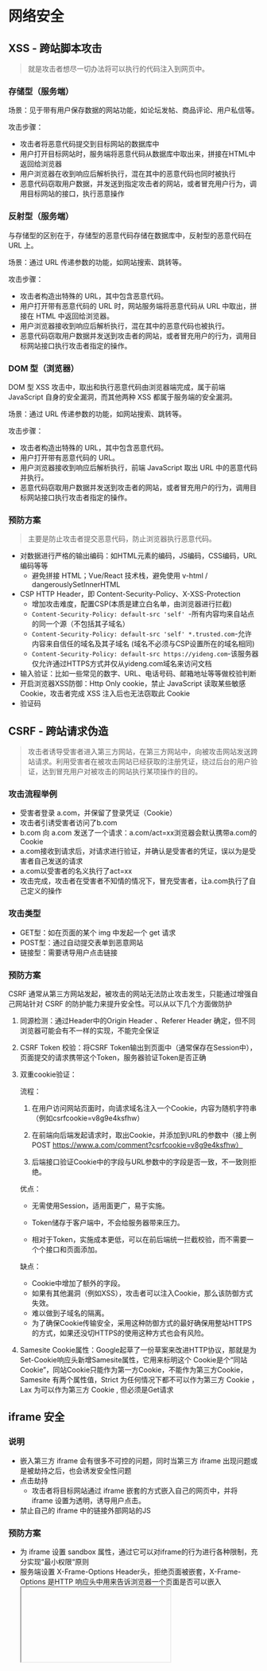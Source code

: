 # 网络安全

## XSS - 跨站脚本攻击

> 就是攻击者想尽一切办法将可以执行的代码注入到网页中。

### 存储型（服务端）

场景：见于带有用户保存数据的网站功能，如论坛发帖、商品评论、用户私信等。

攻击步骤：

- 攻击者将恶意代码提交到目标网站的数据库中
- 用户打开目标网站时，服务端将恶意代码从数据库中取出来，拼接在HTML中返回给浏览器
- 用户浏览器在收到响应后解析执行，混在其中的恶意代码也同时被执行
- 恶意代码窃取用户数据，并发送到指定攻击者的网站，或者冒充用户行为，调用目标网站的接口，执行恶意操作

### 反射型（服务端）

与存储型的区别在于，存储型的恶意代码存储在数据库中，反射型的恶意代码在 URL 上。

场景：通过 URL 传递参数的功能，如网站搜索、跳转等。

攻击步骤：

- 攻击者构造出特殊的 URL，其中包含恶意代码。
- 用户打开带有恶意代码的 URL 时，网站服务端将恶意代码从 URL 中取出，拼接在 HTML 中返回给浏览器。
- 用户浏览器接收到响应后解析执行，混在其中的恶意代码也被执行。
- 恶意代码窃取用户数据并发送到攻击者的网站，或者冒充用户的行为，调用目标网站接口执行攻击者指定的操作。

### DOM 型（浏览器）

DOM 型 XSS 攻击中，取出和执行恶意代码由浏览器端完成，属于前端 JavaScript 自身的安全漏洞，而其他两种 XSS 都属于服务端的安全漏洞。

场景：通过 URL 传递参数的功能，如网站搜索、跳转等。

攻击步骤：

- 攻击者构造出特殊的 URL，其中包含恶意代码。
- 用户打开带有恶意代码的 URL。
- 用户浏览器接收到响应后解析执行，前端 JavaScript 取出 URL 中的恶意代码并执行。
- 恶意代码窃取用户数据并发送到攻击者的网站，或者冒充用户的行为，调用目标网站接口执行攻击者指定的操作。

### 预防方案

> 主要是防止攻击者提交恶意代码，防止浏览器执行恶意代码。

- 对数据进行严格的输出编码：如HTML元素的编码，JS编码，CSS编码，URL编码等等
  - 避免拼接 HTML；Vue/React 技术栈，避免使用 v-html / dangerouslySetInnerHTML
- CSP HTTP Header，即 Content-Security-Policy、X-XSS-Protection
  - 增加攻击难度，配置CSP(本质是建立白名单，由浏览器进行拦截)
  - `Content-Security-Policy: default-src 'self' `-所有内容均来自站点的同一个源（不包括其子域名）
  - `Content-Security-Policy: default-src 'self' *.trusted.com`-允许内容来自信任的域名及其子域名 (域名不必须与CSP设置所在的域名相同)
  - `Content-Security-Policy: default-src https://yideng.com`-该服务器仅允许通过HTTPS方式并仅从yideng.com域名来访问文档
- 输入验证：比如一些常见的数字、URL、电话号码、邮箱地址等等做校验判断
- 开启浏览器XSS防御：Http Only cookie，禁止 JavaScript 读取某些敏感 Cookie，攻击者完成 XSS 注入后也无法窃取此 Cookie
- 验证码

## CSRF - 跨站请求伪造

> 攻击者诱导受害者进入第三方网站，在第三方网站中，向被攻击网站发送跨站请求。利用受害者在被攻击网站已经获取的注册凭证，绕过后台的用户验证，达到冒充用户对被攻击的网站执行某项操作的目的。

### 攻击流程举例

- 受害者登录 a.com，并保留了登录凭证（Cookie）
- 攻击者引诱受害者访问了b.com
- b.com 向 a.com 发送了一个请求：a.com/act=xx浏览器会默认携带a.com的Cookie
- a.com接收到请求后，对请求进行验证，并确认是受害者的凭证，误以为是受害者自己发送的请求
- a.com以受害者的名义执行了act=xx
- 攻击完成，攻击者在受害者不知情的情况下，冒充受害者，让a.com执行了自己定义的操作

### 攻击类型

- GET型：如在页面的某个 img 中发起一个 get 请求
- POST型：通过自动提交表单到恶意网站
- 链接型：需要诱导用户点击链接

### 预防方案

CSRF 通常从第三方网站发起，被攻击的网站无法防止攻击发生，只能通过增强自己网站针对 CSRF 的防护能力来提升安全性。可以从以下几个方面做防护

1. 同源检测：通过Header中的Origin Header 、Referer Header 确定，但不同浏览器可能会有不一样的实现，不能完全保证

2. CSRF Token 校验：将CSRF Token输出到页面中（通常保存在Session中），页面提交的请求携带这个Token，服务器验证Token是否正确

3. 双重cookie验证：

   流程：

   1. 在用户访问网站页面时，向请求域名注入一个Cookie，内容为随机字符串（例如csrfcookie=v8g9e4ksfhw）

   2. 在前端向后端发起请求时，取出Cookie，并添加到URL的参数中（接上例POST https://www.a.com/comment?csrfcookie=v8g9e4ksfhw）

   3. 后端接口验证Cookie中的字段与URL参数中的字段是否一致，不一致则拒绝。

   优点：

   - 无需使用Session，适用面更广，易于实施。

   - Token储存于客户端中，不会给服务器带来压力。

   - 相对于Token，实施成本更低，可以在前后端统一拦截校验，而不需要一个个接口和页面添加。

   缺点：

   - Cookie中增加了额外的字段。
   - 如果有其他漏洞（例如XSS），攻击者可以注入Cookie，那么该防御方式失效。
   - 难以做到子域名的隔离。
   - 为了确保Cookie传输安全，采用这种防御方式的最好确保用整站HTTPS的方式，如果还没切HTTPS的使用这种方式也会有风险。

4. Samesite Cookie属性：Google起草了一份草案来改进HTTP协议，那就是为Set-Cookie响应头新增Samesite属性，它用来标明这个 Cookie是个“同站 Cookie”，同站Cookie只能作为第一方Cookie，不能作为第三方Cookie，Samesite 有两个属性值，Strict 为任何情况下都不可以作为第三方 Cookie ，Lax 为可以作为第三方 Cookie , 但必须是Get请求



## iframe 安全

### 说明

- 嵌入第三方 iframe 会有很多不可控的问题，同时当第三方 iframe 出现问题或是被劫持之后，也会诱发安全性问题
- 点击劫持
  - 攻击者将目标网站通过 iframe 嵌套的方式嵌入自己的网页中，并将 iframe 设置为透明，诱导用户点击。
- 禁止自己的 iframe 中的链接外部网站的JS

### 预防方案

- 为 iframe 设置 sandbox 属性，通过它可以对iframe的行为进行各种限制，充分实现“最小权限“原则
- 服务端设置 X-Frame-Options Header头，拒绝页面被嵌套，X-Frame-Options 是HTTP 响应头中用来告诉浏览器一个页面是否可以嵌入 <iframe> 中
  - eg.`X-Frame-Options: SAMEORIGIN`
  - SAMEORIGIN: iframe 页面的地址只能为同源域名下的页面
  - ALLOW-FROM: 可以嵌套在指定来源的 iframe 里
  - DENY: 当前页面不能被嵌套在 iframe 里
- 设置 CSP 即 Content-Security-Policy 请求头
- 减少对 iframe 的使用

## 错误的内容推断

### 说明

文件上传类型校验失败后，导致恶意的JS文件上传后，浏览器 Content-Type Header 的默认解析为可执行的 JS 文件

### 预防方案

设置 X-Content-Type-Options 头

## 第三方依赖包

减少对第三方依赖包的使用，如之前 npm 的包如：event-stream 被爆出恶意攻击数字货币；

## HTTPS

> 黑客可以利用SSL Stripping这种攻击手段，强制让HTTPS降级回HTTP，从而继续进行中间人攻击。

### 预防方案

使用HSTS（HTTP Strict Transport Security），它通过下面这个HTTP Header以及一个预加载的清单，来告知浏览器和网站进行通信的时候强制性的使用HTTPS，而不是通过明文的HTTP进行通信。这里的“强制性”表现为浏览器无论在何种情况下都直接向务器端发起HTTPS请求，而不再像以往那样从HTTP跳转到HTTPS。另外，当遇到证书或者链接不安全的时候，则首先警告用户，并且不再
用户选择是否继续进行不安全的通信。

## 本地存储数据

避免重要的用户信息存在浏览器缓存中

## 静态资源完整性校验

> 使用 内容分发网络 (CDNs) 在多个站点之间共享脚本和样式表等文件可以提高站点性能并节省带宽。然而，使用CDN也存在风险，如果攻击者获得对 CDN 的控制权，则可以将任意恶意内容注入到 CDN 上的文件中 （或完全替换掉文件），因此可能潜在地攻击所有从该 CDN 获取文件的站点。

### 预防方案

将使用 base64 编码过后的文件哈希值写入你所引用的 <script> 或 标签的 integrity 属性值中即可启用子资源完整性能。

## 网络劫持

### 描述

- DNS劫持（涉嫌违法）：修改运行商的 DNS 记录，重定向到其他网站。DNS 劫持是违法的行为，目前 DNS 劫持已被监管，现在很少见 DNS 劫持
- HTTP劫持：前提有 HTTP 请求。因 HTTP 是明文传输，运营商便可借机修改 HTTP 响应内容（如加广告）。

### 预防方案

全站 HTTPS

## 中间人攻击

中间人攻击（Man-in-the-middle attack, MITM），指攻击者与通讯的两端分别创建独立的联系，并交换其所收到的数据，使通讯的两端认为他们正在通过一个私密的连接与对方直接对话，但事实上整个会话都被攻击者窃听、篡改甚至完全控制。没有进行严格的证书校验是中间人攻击着手点。目前大多数加密协议都提供了一些特殊认证方法以阻止中间人攻击。如 SSL （安全套接字层）协议可以验证参与通讯的用户的证书是否有权威、受信任的数字证书认证机构颁发，并且能执行双向身份认证。攻击场景如用户在一个未加密的 WiFi下访问网站。在中间人攻击中，攻击者可以拦截通讯双方的通话并插入新的内容。

### 场景

- 在一个未加密的Wi-Fi 无线接入点的接受范围内的中间人攻击者，可以将自己作为一个中间人插入这个网络
- Fiddler / Charles （花瓶）代理工具
- 12306 之前的自己证书

### 过程

1. 客户端发送请求到服务端，请求被中间人截获

2. 服务器向客户端发送公钥

3. 中间人截获公钥，保留在自己手上。然后自己生成一个【伪造的】公钥，发给客户端

4. 客户端收到伪造的公钥后，生成加密hash值发给服务器

5. 中间人获得加密hash值，用自己的私钥解密获得真秘钥,同时生成假的加密hash值，发给服务器

6. 服务器用私钥解密获得假密钥,然后加密数据传输给客户端

### 使用抓包工具fiddle来进行举例说明

1. 首先通过一些途径在客户端安装证书

2. 然后客户端发送连接请求，fiddle在中间截取请求，并返回自己伪造的证书

3. 客户端已经安装了攻击者的根证书，所以验证通过

4. 客户端就会正常和fiddle进行通信，把fiddle当作正确的服务器

5. 同时fiddle会跟原有的服务器进行通信，获取数据以及加密的密钥，去解密密钥

### 常见攻击方式

- 嗅探：嗅探是一种用来捕获流进和流出的网络数据包的技术，就好像是监听电话一样。比如：抓包工具
- 数据包注入：在这种，攻击者会将恶意数据包注入到常规数据中的，因为这些恶意数据包是在正常的数据包里面的，用户和系统都很难发现这个内容。
- 会话劫持：当我们进行一个网站的登录的时候到退出登录这个时候，会产生一个会话，这个会话是攻击者用来攻击的首要目标，因为这个会话，包含了用户大量的数据和私密信息。
- SSL剥离：HTTPS是通过SSL/TLS进行加密过的，在SSL剥离攻击中，会使SSL/TLS连接断开，让受保护的HTTPS，变成不受
  保护的HTTP（这对于网站非常致命）
- DNS欺骗，攻击者往往通过入侵到DNS服务器，或者篡改用户本地hosts文件，然后去劫持用户发送的请求，然后转发到攻击者想要转发到的服务器
- ARP欺骗，ARP(address resolution protocol)地址解析协议，攻击者利用APR的漏洞，用当前局域网之间的一台服务器，来冒充客户端想要请求的服务端，向客户端发送自己的MAC地址，客户端无从得到真正的主机的MAC地址，所以，他会把这个地址当作真正
  的主机来进行通信，将MAC存入ARP缓存表。
- 代理服务器

### 预防方案

- 用可信的第三方CA厂商
- 不下载未知来源的证书，不要去下载一些不安全的文件
- 确认你访问的URL是HTTPS的，确保网站使用了SSL，确保禁用一些不安全的SSL，只开启：TLS1.1，TLS1.2
- 不要使用公用网络发送一些敏感的信息
- 不要去点击一些不安全的连接或者恶意链接或邮件信息

## SQL 注入

> 就是通过把SQL命令插入到Web表单递交或输入域名或页面请求的查询字符串，最终达到欺骗数据库服务器执行恶意的SQL命令,从而达到和服务器进行直接的交互。

### 预防方案

- 后台进行输入验证，对敏感字符过滤。
- 使用参数化查询，能避免拼接SQL，就不要拼接SQL语句。

## 前端数据安全

> 反爬虫。如猫眼电影、天眼查等等，以数据内容为核心资产的企业。

### 预防方案

- font-face拼接方式：猫眼电影、天眼查
- background 拼接：美团
- 伪元素隐藏：汽车之家
- 元素定位覆盖式：去哪儿
- iframe 异步加载：网易云音乐

## 其他建议

- 定期请第三方机构做安全性测试，漏洞扫描
- 使用第三方开源库做上线前的安全测试，可以考虑融合到CI中
- code review 保证代码质量
- 默认项目中设置对应的 Header 请求头，如 X-XSS-Protection、 X-Content-Type-Options 、X-Frame-Options Header、Content-Security-Policy 等等
- 对第三方包和库做检测：NSP(Node Security Platform)，Snyk